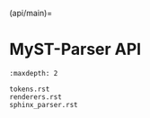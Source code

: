 (api/main)=

# MyST-Parser API

```{toctree}
:maxdepth: 2

tokens.rst
renderers.rst
sphinx_parser.rst
```
